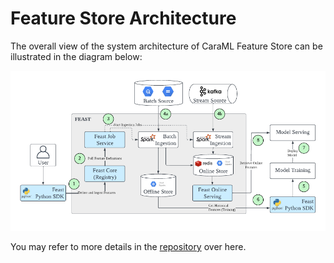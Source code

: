 # Feature Store Architecture

The overall view of the system architecture of CaraML Feature Store can be illustrated in the diagram below:

![Feature Store architecture](../../.gitbook/assets/feast_architecture.png)

You may refer to more details in the [repository](https://github.com/caraml-dev/caraml-store) over here.
